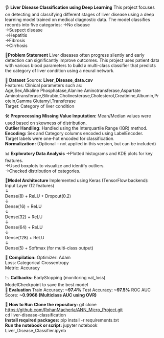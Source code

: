 **🩺 Liver Disease Classification using Deep Learning**
This project focuses on detecting and classifying different stages of liver disease using a deep learning model trained on medical diagnostic data. The model classifies records into five categories:
->No disease<br>
->Suspect disease<br>
->Hepatitis<br>
->Fibrosis<br>
->Cirrhosis<br>

**📌Problem Statement**
Liver diseases often progress silently and early detection can significantly improve outcomes. This project uses patient data with various blood parameters to build a multi-class classifier that predicts the category of liver condition using a neural network.<br>

📂 **Dataset**
Source: **Liver_Disease_data.csv**<br>
Features: Clinical parameters such as:<br>
Age,Sex,Alkaline Phosphatase,Alanine Aminotransferase,Aspartate Aminotransferase,Bilirubin,Cholinesterase,Cholesterol,Creatinine,Albumin,Protein,Gamma Glutamyl,Transferase<br>
Target: Category of liver condition<br>

🛠️ **Preprocessing**
**Missing Value Imputation:**
Mean/Median values were used based on skewness of distribution.<br>
**Outlier Handling:**
Handled using the Interquartile Range (IQR) method.<br>
**Encoding:**
Sex and Category columns encoded using LabelEncoder.<br>
Target labels were one-hot encoded for classification.<br>
**Normalization:**
(Optional – not applied in this version, but can be included)<br>

📊 **Exploratory Data Analysis**
->Plotted histograms and KDE plots for key features.<br>
->Used boxplots to visualize and identify outliers.<br>
->Checked distribution of categories.<br>

**🧠Model Architecture**
Implemented using Keras (TensorFlow backend):<br>
Input Layer (12 features)<br>
↓<br>
Dense(8) + ReLU + Dropout(0.2)<br>
↓<br>
Dense(16) + ReLU<br>
↓<br>
Dense(32) + ReLU<br>
↓<br>
Dense(64) + ReLU<br>
↓<br>
Dense(128) + ReLU<br>
↓<br>
Dense(5) + Softmax (for multi-class output)<br>

**🔧 Compilation:**
Optimizer: Adam<br>
Loss: Categorical Crossentropy<br>
Metric: Accuracy<br>

📉 **Callbacks:**
EarlyStopping (monitoring val_loss)<br>
ModelCheckpoint to save the best model<br>
**🧪 Evaluation**
Train Accuracy: **~97.4%**
Test Accuracy: **~97.5%**
ROC AUC Score: **~0.9968 (Multiclass AUC using OVR)**

**🚀 How to Run**
**Clone the repository:**
git clone https://github.com/RohanMacherla/ANN_Micro_Project.git<br>
cd liver-disease-classification<br>
**Install required packages:**
pip install -r requirements.txt<br>
**Run the notebook or script:**
jupyter notebook Liver_Disease_Classifier.ipynb<br>
